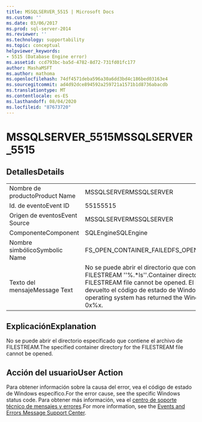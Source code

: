 ```yaml
---
title: MSSQLSERVER_5515 | Microsoft Docs
ms.custom: ''
ms.date: 03/06/2017
ms.prod: sql-server-2014
ms.reviewer: ''
ms.technology: supportability
ms.topic: conceptual
helpviewer_keywords:
- 5515 (Database Engine error)
ms.assetid: ccd793bc-ba5d-4782-8d72-731fd01fc177
author: MashaMSFT
ms.author: mathoma
ms.openlocfilehash: 74df4571deba596a30a6dd3bd4c186bed03163e4
ms.sourcegitcommit: ad4d92dce894592a259721a1571b1d8736abacdb
ms.translationtype: MT
ms.contentlocale: es-ES
ms.lasthandoff: 08/04/2020
ms.locfileid: "87673720"
---
```

# <a name="mssqlserver_5515"></a><span data-ttu-id="dbdbf-102">MSSQLSERVER_5515</span><span class="sxs-lookup"><span data-stu-id="dbdbf-102">MSSQLSERVER_5515</span></span>
    
## <a name="details"></a><span data-ttu-id="dbdbf-103">Detalles</span><span class="sxs-lookup"><span data-stu-id="dbdbf-103">Details</span></span>  
  
|||  
|-|-|  
|<span data-ttu-id="dbdbf-104">Nombre de producto</span><span class="sxs-lookup"><span data-stu-id="dbdbf-104">Product Name</span></span>|<span data-ttu-id="dbdbf-105">MSSQLSERVER</span><span class="sxs-lookup"><span data-stu-id="dbdbf-105">MSSQLSERVER</span></span>|  
|<span data-ttu-id="dbdbf-106">Id. de evento</span><span class="sxs-lookup"><span data-stu-id="dbdbf-106">Event ID</span></span>|<span data-ttu-id="dbdbf-107">5515</span><span class="sxs-lookup"><span data-stu-id="dbdbf-107">5515</span></span>|  
|<span data-ttu-id="dbdbf-108">Origen de eventos</span><span class="sxs-lookup"><span data-stu-id="dbdbf-108">Event Source</span></span>|<span data-ttu-id="dbdbf-109">MSSQLSERVER</span><span class="sxs-lookup"><span data-stu-id="dbdbf-109">MSSQLSERVER</span></span>|  
|<span data-ttu-id="dbdbf-110">Componente</span><span class="sxs-lookup"><span data-stu-id="dbdbf-110">Component</span></span>|<span data-ttu-id="dbdbf-111">SQLEngine</span><span class="sxs-lookup"><span data-stu-id="dbdbf-111">SQLEngine</span></span>|  
|<span data-ttu-id="dbdbf-112">Nombre simbólico</span><span class="sxs-lookup"><span data-stu-id="dbdbf-112">Symbolic Name</span></span>|<span data-ttu-id="dbdbf-113">FS_OPEN_CONTAINER_FAILED</span><span class="sxs-lookup"><span data-stu-id="dbdbf-113">FS_OPEN_CONTAINER_FAILED</span></span>|  
|<span data-ttu-id="dbdbf-114">Texto del mensaje</span><span class="sxs-lookup"><span data-stu-id="dbdbf-114">Message Text</span></span>|<span data-ttu-id="dbdbf-115">No se puede abrir el directorio que contiene el archivo de FILESTREAM ''%.\*ls''.</span><span class="sxs-lookup"><span data-stu-id="dbdbf-115">Container directory ''%.\*ls'' of the FILESTREAM file cannot be opened.</span></span> <span data-ttu-id="dbdbf-116">El sistema operativo ha devuelto el código de estado de Windows 0x%x.</span><span class="sxs-lookup"><span data-stu-id="dbdbf-116">The operating system has returned the Windows status code 0x%x.</span></span>|  
  
## <a name="explanation"></a><span data-ttu-id="dbdbf-117">Explicación</span><span class="sxs-lookup"><span data-stu-id="dbdbf-117">Explanation</span></span>  
 <span data-ttu-id="dbdbf-118">No se puede abrir el directorio especificado que contiene el archivo de FILESTREAM.</span><span class="sxs-lookup"><span data-stu-id="dbdbf-118">The specified container directory for the FILESTREAM file cannot be opened.</span></span>  
  
## <a name="user-action"></a><span data-ttu-id="dbdbf-119">Acción del usuario</span><span class="sxs-lookup"><span data-stu-id="dbdbf-119">User Action</span></span>  
 <span data-ttu-id="dbdbf-120">Para obtener información sobre la causa del error, vea el código de estado de Windows específico.</span><span class="sxs-lookup"><span data-stu-id="dbdbf-120">For the error cause, see the specific Windows status code.</span></span> <span data-ttu-id="dbdbf-121">Para obtener más información, vea el [centro de soporte técnico de mensajes y errores](https://support.microsoft.com/search?query=events%20and%20errors).</span><span class="sxs-lookup"><span data-stu-id="dbdbf-121">For more information, see the [Events and Errors Message Support Center](https://support.microsoft.com/search?query=events%20and%20errors).</span></span>  
  
  
